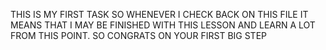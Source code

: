 THIS IS MY FIRST TASK SO WHENEVER I CHECK BACK ON THIS FILE IT MEANS THAT I MAY BE FINISHED WITH THIS LESSON AND LEARN A LOT FROM THIS POINT. SO CONGRATS ON YOUR FIRST BIG STEP
